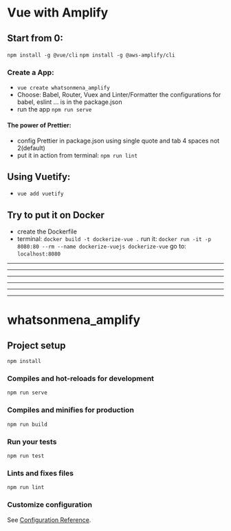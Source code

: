 # Vue with Amplify

## Start from 0:
`npm install -g @vue/cli`
`npm install -g @aws-amplify/cli`

### Create a App:
- `vue create whatsonmena_amplify`
- Choose: Babel, Router, Vuex and Linter/Formatter
    the configurations for babel, eslint ... is in the package.json
- run the app
    `npm run serve`
#### The power of Prettier:
- config Prettier in package.json
    using single quote and tab 4 spaces not 2(default)
- put it in action from terminal:
    `npm run lint`

## Using Vuetify:
- `vue add vuetify`


## Try to put it on Docker
- create the Dockerfile
- terminal:
    `docker build -t dockerize-vue .`
    run it:
    `docker run -it -p 8080:80 --rm --name dockerize-vuejs dockerize-vue`
    go to:
    `localhost:8080`




---------------------------------------------------------------------------------------------------
---------------------------------------------------------------------------------------------------
---------------------------------------------------------------------------------------------------
---------------------------------------------------------------------------------------------------
---------------------------------------------------------------------------------------------------
---------------------------------------------------------------------------------------------------

# whatsonmena_amplify

## Project setup
```
npm install
```

### Compiles and hot-reloads for development
```
npm run serve
```

### Compiles and minifies for production
```
npm run build
```

### Run your tests
```
npm run test
```

### Lints and fixes files
```
npm run lint
```

### Customize configuration
See [Configuration Reference](https://cli.vuejs.org/config/).
